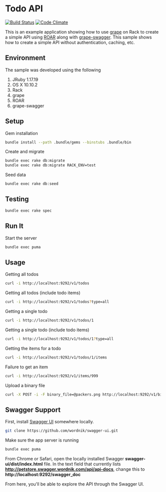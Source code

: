 # Todo API
[![Build Status](https://travis-ci.org/philcallister/grape-rack-roar-swagger.svg?branch=master)](https://travis-ci.org/philcallister/grape-rack-roar-swagger)
[![Code Climate](https://codeclimate.com/github/philcallister/grape-rack-roar-swagger/badges/gpa.svg)](https://codeclimate.com/github/philcallister/grape-rack-roar-swagger)

This is an example application showing how to use
[grape](https://github.com/intridea/grape) on Rack to create a simple API using
[ROAR](https://github.com/apotonick/roar) along with [grape-swagger](https://github.com/tim-vandecasteele/grape-swagger).
This sample shows how to create a simple API without authentication, caching, etc.

## Environment

The sample was developed using the following 

1. JRuby 1.17.19
2. OS X 10.10.2
3. Rack
3. grape
4. ROAR
5. grape-swagger 

## Setup

Gem installation

```bash
bundle install --path .bundle/gems --binstubs .bundle/bin
```

Create and migrate

```bash
bundle exec rake db:migrate
bundle exec rake db:migrate RACK_ENV=test
```

Seed data

```bash
bundle exec rake db:seed
```

## Testing

```bash
bundle exec rake spec
```

## Run It

Start the server

```bash
bundle exec puma
```

## Usage

Getting all todos

```bash
curl -i http://localhost:9292/v1/todos
```

Getting all todos (include todo items)

```bash
curl -i http://localhost:9292/v1/todos?type=all
```

Getting a single todo

```bash
curl -i http://localhost:9292/v1/todos/1
```

Getting a single todo (include todo items)

```bash
curl -i http://localhost:9292/v1/todos/1?type=all
```

Getting the items for a todo

```bash
curl -i http://localhost:9292/v1/todos/1/items
```

Failure to get an item

```bash
curl -i http://localhost:9292/v1/items/999
```

Upload a binary file

```bash
curl -X POST -i -F binary_file=@packers.png http://localhost:9292/v1/binary
```

## Swagger Support
First, install [Swagger UI](https://github.com/wordnik/swagger-ui) somewhere locally.

```bash
git clone https://github.com/wordnik/swagger-ui.git
```

Make sure the app server is running

```bash
bundle exec puma
```

From Chrome or Safari, open the locally installed Swagger __swagger-ui/dist/index.html__ file.  In the text
field that currently lists __http://petstore.swagger.wordnik.com/api/api-docs__, change this to
__http://localhost:9292/swagger_doc__

From here, you'll be able to explore the API through the Swagger UI.
